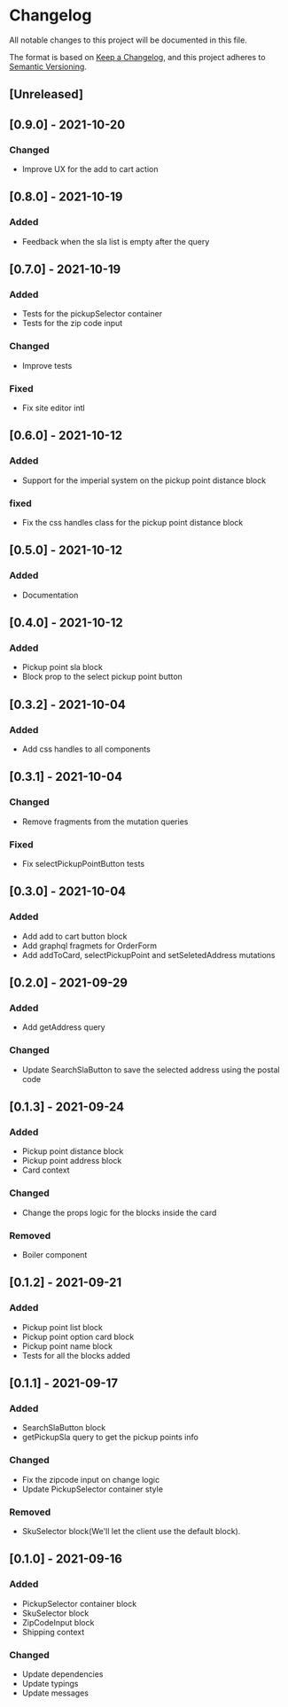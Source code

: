 # Changelog

All notable changes to this project will be documented in this file.

The format is based on [Keep a Changelog](https://keepachangelog.com/en/1.0.0/),
and this project adheres to [Semantic Versioning](https://semver.org/spec/v2.0.0.html).

## [Unreleased]

## [0.9.0] - 2021-10-20

### Changed

- Improve UX for the add to cart action

## [0.8.0] - 2021-10-19

### Added

- Feedback when the sla list is empty after the query

## [0.7.0] - 2021-10-19

### Added

- Tests for the pickupSelector container
- Tests for the zip code input

### Changed

- Improve tests

### Fixed

- Fix site editor intl

## [0.6.0] - 2021-10-12

### Added

- Support for the imperial system on the pickup point distance block

### fixed

- Fix the css handles class for the pickup point distance block

## [0.5.0] - 2021-10-12

### Added

- Documentation

## [0.4.0] - 2021-10-12

### Added

- Pickup point sla block
- Block prop to the select pickup point button

## [0.3.2] - 2021-10-04

### Added

- Add css handles to all components

## [0.3.1] - 2021-10-04

### Changed

- Remove fragments from the mutation queries

### Fixed

- Fix selectPickupPointButton tests

## [0.3.0] - 2021-10-04

### Added

- Add add to cart button block
- Add graphql fragmets for OrderForm
- Add addToCard, selectPickupPoint and setSeletedAddress mutations

## [0.2.0] - 2021-09-29

### Added

- Add getAddress query

### Changed

- Update SearchSlaButton to save the selected address using the postal code

## [0.1.3] - 2021-09-24

### Added

- Pickup point distance block
- Pickup point address block
- Card context

### Changed

- Change the props logic for the blocks inside the card

### Removed

- Boiler component

## [0.1.2] - 2021-09-21

### Added

- Pickup point list block
- Pickup point option card block
- Pickup point name block
- Tests for all the blocks added

## [0.1.1] - 2021-09-17

### Added

- SearchSlaButton block
- getPickupSla query to get the pickup points info

### Changed

- Fix the zipcode input on change logic
- Update PickupSelector container style

### Removed

- SkuSelector block(We'll let the client use the default block).

## [0.1.0] - 2021-09-16

### Added

- PickupSelector container block
- SkuSelector block
- ZipCodeInput block
- Shipping context

### Changed

- Update dependencies
- Update typings
- Update messages
